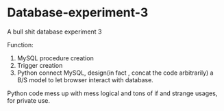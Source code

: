 # Database-experiment-3
A bull shit database experiment 3

Function: 
1. MySQL procedure creation
2. Trigger creation
3. Python connect MySQL, design(in fact , concat the code arbitrarily) a B/S model to let browser interact with database. 

Python code mess up with mess logical and tons of if and strange usages, for private use. 


